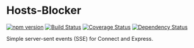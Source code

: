 # Hosts-Blocker
[![npm version](https://badge.fury.io/js/sse-pusher.svg)](http://badge.fury.io/js/sse-pusher)
[![Build Status](https://travis-ci.org/pgaubatz/node-sse-pusher.svg?branch=master)](https://travis-ci.org/pgaubatz/node-sse-pusher)
[![Coverage Status](https://coveralls.io/repos/pgaubatz/node-sse-pusher/badge.svg?branch=master)](https://coveralls.io/r/pgaubatz/node-sse-pusher?branch=master)
[![Dependency Status](https://david-dm.org/pgaubatz/node-sse-pusher.svg)](https://david-dm.org/pgaubatz/node-sse-pusher)

Simple server-sent events (SSE) for Connect and Express.
